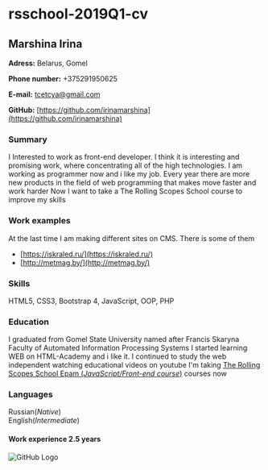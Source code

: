 # rsschool-2019Q1-cv
## Marshina Irina

**Adress:** Belarus, Gomel

**Phone number:** +375291950625

**E-mail:** [tcetcya@gmail.com](tcetcya@gmail.com)

**GitHub:** [https://github.com/irinamarshina](https://github.com/irinamarshina)

### Summary

I Interested to work as front-end developer. I think it is interesting and promising work, where concentrating all of the high technologies. 
I am working as programmer now and i like my job. 
Every year there are more new products in the field of web programming that makes move faster and work harder
Now I want to take a The Rolling Scopes School course to improve my skills

### Work examples 

At the last time I am making different sites on CMS. There is some of them

* [https://iskraled.ru/](https://iskraled.ru/)
* [http://metmag.by/](http://metmag.by/)

### Skills

HTML5, CSS3, Bootstrap 4, JavaScript, OOP, PHP

### Education

I graduated from Gomel State University named after Francis Skaryna
Faculty of Automated Information Processing Systems
I started learning WEB on HTML-Academy and i like it. I continued to study the web independent watching educational videos on youtube
I'm taking [The Rolling Scopes School Epam (*JavaScript/Front-end course*)](https://rs.school/js/) courses now

### Languages

Russian(*Native*)  
English(*Intermediate*)


#### Work experience 2.5 years
![GitHub Logo](https://semantica.in/wp-content/uploads/2018/09/skachannye-fajly-3.jpg)


